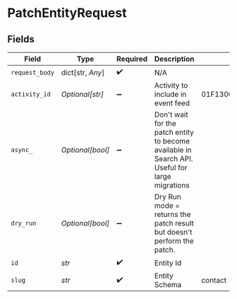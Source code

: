 # PatchEntityRequest


## Fields

| Field                                                                                          | Type                                                                                           | Required                                                                                       | Description                                                                                    | Example                                                                                        |
| ---------------------------------------------------------------------------------------------- | ---------------------------------------------------------------------------------------------- | ---------------------------------------------------------------------------------------------- | ---------------------------------------------------------------------------------------------- | ---------------------------------------------------------------------------------------------- |
| `request_body`                                                                                 | dict[str, *Any*]                                                                               | :heavy_check_mark:                                                                             | N/A                                                                                            |                                                                                                |
| `activity_id`                                                                                  | *Optional[str]*                                                                                | :heavy_minus_sign:                                                                             | Activity to include in event feed                                                              | 01F130Q52Q6MWSNS8N2AVXV4JN                                                                     |
| `async_`                                                                                       | *Optional[bool]*                                                                               | :heavy_minus_sign:                                                                             | Don't wait for the patch entity to become available in Search API. Useful for large migrations |                                                                                                |
| `dry_run`                                                                                      | *Optional[bool]*                                                                               | :heavy_minus_sign:                                                                             | Dry Run mode = returns the patch result but doesn't perform the patch.                         |                                                                                                |
| `id`                                                                                           | *str*                                                                                          | :heavy_check_mark:                                                                             | Entity Id                                                                                      |                                                                                                |
| `slug`                                                                                         | *str*                                                                                          | :heavy_check_mark:                                                                             | Entity Schema                                                                                  | contact                                                                                        |